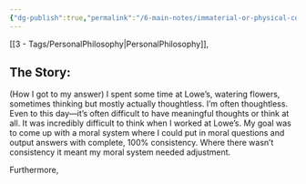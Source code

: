 ```yaml
---
{"dg-publish":true,"permalink":"/6-main-notes/immaterial-or-physical-consciousness/"}
---
```


[[3 - Tags/PersonalPhilosophy\|PersonalPhilosophy]], 



## The Story:
(How I got to my answer)
	I spent some time at Lowe’s, watering flowers, sometimes thinking but mostly actually thoughtless. 
		I’m often thoughtless. Even to this day—it’s often difficult to have meaningful thoughts or think at all. It was incredibly difficult to think when I worked at Lowe’s.
	 My goal was to come up with a moral system where I could put in moral questions and output answers with complete, 100% consistency. Where there wasn’t consistency it meant my moral system needed adjustment.
	 
Furthermore, 
	